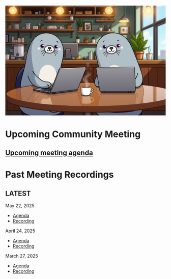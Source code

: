 
![Community Meetings](./assets/podman_desktop_coffee.png)

# Upcoming Community Meeting

## [**Upcoming meeting agenda**](https://github.com/podman-desktop/community/issues?q=is%3Aissue%20state%3Aopen%20Agenda%20for%20Podman%20Desktop)

# Past Meeting Recordings

## LATEST 

May 22, 2025
- [Agenda](https://github.com/podman-desktop/community/issues/7)
- [Recording](https://zoom.us/rec/share/ecrgk4K7K_SvZeBdOpPQogrQEdoPftZmm5tC3ozZI1HAbl07VjbqP6ePgowcWWko.ObWv6jUyaPOK4rkI)

April 24, 2025
- [Agenda](https://github.com/podman-desktop/community/issues/4)
- [Recording](https://zoom.us/rec/share/AfZwPLQa84hLL3Wi5mS8Y0uLofcTzV6S7Mawxk3VrSXbVFSpMxgsRWUAPgvfWfeJ.D_R5KDawZqdcEo80)

March 27, 2025
- [Agenda](https://github.com/podman-desktop/community/issues/3)
- [Recording](https://zoom.us/rec/share/ra-mM7X0cDO9iqArDc24fPO1r5WC7EJN3krNSVaxQ4-ia4M7zCQFwyqR0Azx2oG7.pc5CoxJs0u25sjsP)
